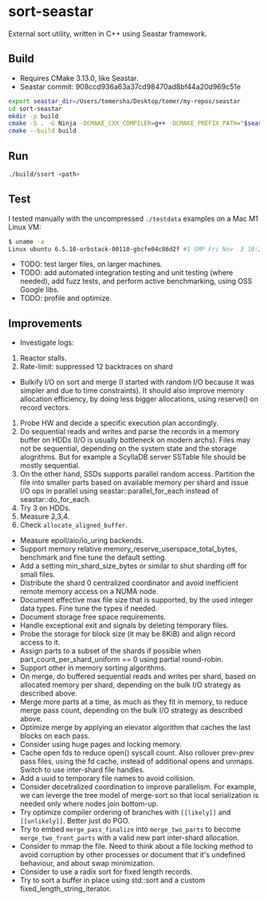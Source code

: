 # sort-seastar

External sort utility, written in C++ using Seastar framework.

## Build

- Requires CMake 3.13.0, like Seastar.
- Seastar commit: 908ccd936a63a37cd98470ad8bf44a20d969c51e

```Bash
export seastar_dir=/Users/tomersha/Desktop/tomer/my-repos/seastar
cd sort-seastar
mkdir -p build
cmake -S . -G Ninja -DCMAKE_CXX_COMPILER=g++ -DCMAKE_PREFIX_PATH="$seastar_dir/build/release;$seastar_dir/build/release/_cooking/installed" -DCMAKE_MODULE_PATH=$seastar_dir/cmake -DENABLE_UBSAN=1 -B build
cmake --build build
```

## Run

```Bash
./build/ssort <path>
```

## Test

I tested manually with the uncompressed `./testdata` examples on a Mac M1 Linux VM:

```Bash
$ uname -a
Linux ubuntu 6.5.10-orbstack-00110-gbcfe04c86d2f #1 SMP Fri Nov  3 10:20:37 UTC 2023 x86_64 x86_64 x86_64 GNU/Linux
```

- TODO: test larger files, on larger machines.
- TODO: add automated integration testing and unit testing (where needed), add fuzz tests, and perform active benchmarking, using OSS Google libs.
- TODO: profile and optimize.

## Improvements

- Investigate logs:

1. Reactor stalls.
2. Rate-limit: suppressed 12 backtraces on shard

- Bulkify I/O on sort and merge (I started with random I/O because it was simpler and due to time constraints). It should also improve memory allocation efficiency, by doing less bigger allocations,
using reserve() on record vectors.

1. Probe HW and decide a specific execution plan accordingly.
2. Do sequential reads and writes and parse the records in a memory buffer on HDDs (I/O is usually bottleneck on modern archs). Files may not be sequential, depending on the system state and the storage alogrithms. But for example a ScyllaDB server SSTable file should be mostly sequential.
3. On the other hand, SSDs supports parallel random access. Partition the file into smaller parts based on available memory per shard and issue I/O ops in parallel using seastar::parallel_for_each instead of seastar::do_for_each.
4. Try 3 on HDDs.
5. Measure 2,3,4.
6. Check `allocate_aligned_buffer`.

- Measure epoll/aio/io_uring backends.
- Support memory relative memory_reserve_userspace_total_bytes, benchmark and fine tune the default setting.
- Add a setting min_shard_size_bytes or similar to shut sharding off for small files.
- Distribute the shard 0 centralized coordinator and avoid inefficient remote memory access on a NUMA node.
- Document effective max file size that is supported, by the used integer data types. Fine tune the types if needed.
- Document storage free space requirements.
- Handle exceptional exit and signals by deleting temporary files.
- Probe the storage for block size (it may be 8KiB) and align record access to it.
- Assign parts to a subset of the shards if possible when part_count_per_shard_uniform == 0 using partial round-robin.
- Support other in memory sorting algorithms.
- On merge, do buffered sequential reads and writes per shard, based on allocated memory per shard, depending on the bulk I/O strategy as described above.
- Merge more parts at a time, as much as they fit in memory, to reduce merge pass count, depending on the bulk I/O strategy as described above.
- Optimize merge by applying an elevator algorithm that caches the last blocks on each pass.
- Consider using huge pages and locking memory.
- Cache open fds to reduce open() syscall count. Also rollover prev-prev pass files, using the fd cache, instead of additional opens and unmaps. Switch to use inter-shard file handles.
- Add a uuid to temporary file names to avoid collision.
- Consider decetralized coordination to improve parallelism. For example, we can leverge the tree model of merge-sort so that local serialization is needed only where nodes join bottom-up.
- Try optimize compiler ordering of branches with `[[likely]]` and `[[unlikely]]`. Better just do PGO.
- Try to embed `merge_pass_finalize` into `merge_two_parts` to become `merge_two_front_parts` with a valid new part inter-shard allocation.
- Consider to mmap the file. Need to think about a file locking method to avoid corruption by other processes or document that it's undefined behaviour, and about swap minimization.
- Consider to use a radix sort for fixed length records.
- Try to sort a buffer in place using std::sort and a custom fixed_length_string_iterator.
